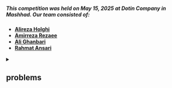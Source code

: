 ##### This competition was held on May 15, 2025 at Dotin Company in Mashhad. Our team consisted of:
- **[Alireza Holghi](https://github.com/Alirez-13)**
- **[Amirreza Rezaee](https://github.com/LeDerouxe)**
- **[Ali Ghanbari](https://github.com/AliBinary)**
- **[Rahmat Ansari](https://github.com/EnAnsari)**


<details><summary><h2>problems</h2></summary>
  
### problem A:
![image](https://github.com/user-attachments/assets/9ee2dfce-79b3-4a18-9e2e-58365ef6ee99)

### problem B:
![image](https://github.com/user-attachments/assets/e32c99b6-8ffd-42f9-9764-b1b8f5207458)

### problem C
![image](https://github.com/user-attachments/assets/6fba910a-f01e-4121-82b1-e80f682d5cd7)

### problem D
![image](https://github.com/user-attachments/assets/20d6a276-74e9-4132-b58d-7eda3b2ce222)

</details>
